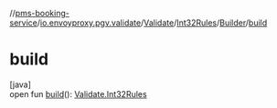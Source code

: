 //[pms-booking-service](../../../../../index.md)/[io.envoyproxy.pgv.validate](../../../index.md)/[Validate](../../index.md)/[Int32Rules](../index.md)/[Builder](index.md)/[build](build.md)

# build

[java]\
open fun [build](build.md)(): [Validate.Int32Rules](../index.md)